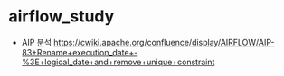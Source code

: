 # airflow_study

- AIP 분석
https://cwiki.apache.org/confluence/display/AIRFLOW/AIP-83+Rename+execution_date+-%3E+logical_date+and+remove+unique+constraint

